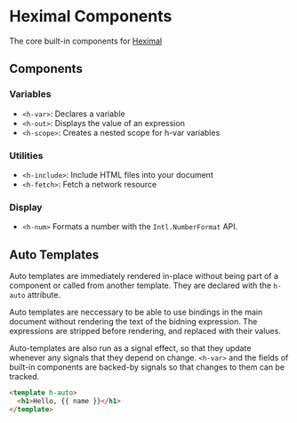 # Heximal Components

The core built-in components for [Heximal](https://www.npmjs.com/package/heximal)

## Components

### Variables
- `<h-var>`: Declares a variable
- `<h-out>`: Displays the value of an expression
- `<h-scope>`: Creates a nested scope for h-var variables

### Utilities

- `<h-include>`: Include HTML files into your document
- `<h-fetch>`: Fetch a network resource

### Display

- `<h-num>` Formats a number with the `Intl.NumberFormat` API.

## Auto Templates

Auto templates are immediately rendered in-place without being part of a
component or called from another template. They are declared with the `h-auto`
attribute.

Auto templates are neccessary to be able to use bindings in the main document
without rendering the text of the bidning expression. The expressions are
stripped before rendering, and replaced with their values.

Auto-templates are also run as a signal effect, so that they update whenever any
signals that they depend on change. `<h-var>` and the fields of built-in
components are backed-by signals so that changes to them can be tracked.

```html
<template h-auto>
  <h1>Hello, {{ name }}</h1>
</template>
```

